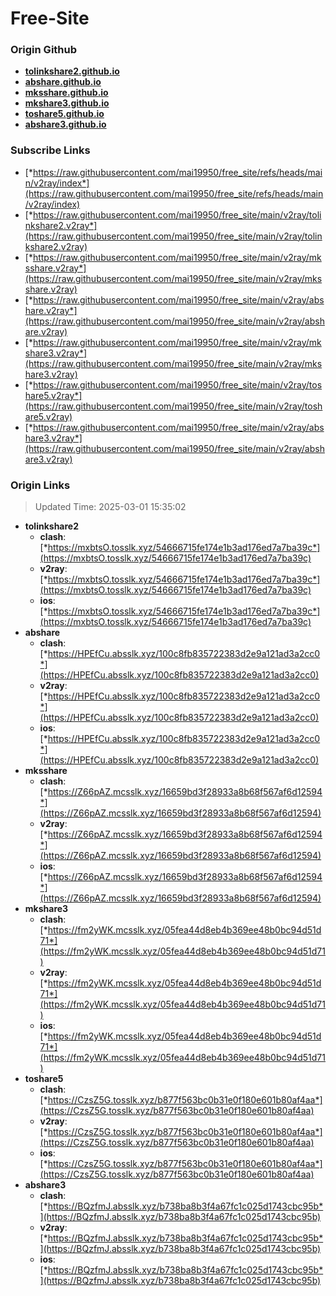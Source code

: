 # Free-Site

### Origin Github

- [**tolinkshare2.github.io**](https://github.com/tolinkshare2/tolinkshare2.github.io)
- [**abshare.github.io**](https://github.com/abshare/abshare.github.io)
- [**mksshare.github.io**](https://github.com/mksshare/mksshare.github.io)
- [**mkshare3.github.io**](https://github.com/mkshare3/mkshare3.github.io)
- [**toshare5.github.io**](https://github.com/toshare5/toshare5.github.io)
- [**abshare3.github.io**](https://github.com/abshare3/abshare3.github.io)

### Subscribe Links

- [*https://raw.githubusercontent.com/mai19950/free_site/refs/heads/main/v2ray/index*](https://raw.githubusercontent.com/mai19950/free_site/refs/heads/main/v2ray/index)
- [*https://raw.githubusercontent.com/mai19950/free_site/main/v2ray/tolinkshare2.v2ray*](https://raw.githubusercontent.com/mai19950/free_site/main/v2ray/tolinkshare2.v2ray)
- [*https://raw.githubusercontent.com/mai19950/free_site/main/v2ray/mksshare.v2ray*](https://raw.githubusercontent.com/mai19950/free_site/main/v2ray/mksshare.v2ray)
- [*https://raw.githubusercontent.com/mai19950/free_site/main/v2ray/abshare.v2ray*](https://raw.githubusercontent.com/mai19950/free_site/main/v2ray/abshare.v2ray)
- [*https://raw.githubusercontent.com/mai19950/free_site/main/v2ray/mkshare3.v2ray*](https://raw.githubusercontent.com/mai19950/free_site/main/v2ray/mkshare3.v2ray)
- [*https://raw.githubusercontent.com/mai19950/free_site/main/v2ray/toshare5.v2ray*](https://raw.githubusercontent.com/mai19950/free_site/main/v2ray/toshare5.v2ray)
- [*https://raw.githubusercontent.com/mai19950/free_site/main/v2ray/abshare3.v2ray*](https://raw.githubusercontent.com/mai19950/free_site/main/v2ray/abshare3.v2ray)

### Origin Links

> Updated Time: 2025-03-01 15:35:02

- **tolinkshare2**
  - **clash**: [*https://mxbtsO.tosslk.xyz/54666715fe174e1b3ad176ed7a7ba39c*](https://mxbtsO.tosslk.xyz/54666715fe174e1b3ad176ed7a7ba39c)
  - **v2ray**: [*https://mxbtsO.tosslk.xyz/54666715fe174e1b3ad176ed7a7ba39c*](https://mxbtsO.tosslk.xyz/54666715fe174e1b3ad176ed7a7ba39c)
  - **ios**: [*https://mxbtsO.tosslk.xyz/54666715fe174e1b3ad176ed7a7ba39c*](https://mxbtsO.tosslk.xyz/54666715fe174e1b3ad176ed7a7ba39c)
- **abshare**
  - **clash**: [*https://HPEfCu.absslk.xyz/100c8fb835722383d2e9a121ad3a2cc0*](https://HPEfCu.absslk.xyz/100c8fb835722383d2e9a121ad3a2cc0)
  - **v2ray**: [*https://HPEfCu.absslk.xyz/100c8fb835722383d2e9a121ad3a2cc0*](https://HPEfCu.absslk.xyz/100c8fb835722383d2e9a121ad3a2cc0)
  - **ios**: [*https://HPEfCu.absslk.xyz/100c8fb835722383d2e9a121ad3a2cc0*](https://HPEfCu.absslk.xyz/100c8fb835722383d2e9a121ad3a2cc0)
- **mksshare**
  - **clash**: [*https://Z66pAZ.mcsslk.xyz/16659bd3f28933a8b68f567af6d12594*](https://Z66pAZ.mcsslk.xyz/16659bd3f28933a8b68f567af6d12594)
  - **v2ray**: [*https://Z66pAZ.mcsslk.xyz/16659bd3f28933a8b68f567af6d12594*](https://Z66pAZ.mcsslk.xyz/16659bd3f28933a8b68f567af6d12594)
  - **ios**: [*https://Z66pAZ.mcsslk.xyz/16659bd3f28933a8b68f567af6d12594*](https://Z66pAZ.mcsslk.xyz/16659bd3f28933a8b68f567af6d12594)
- **mkshare3**
  - **clash**: [*https://fm2yWK.mcsslk.xyz/05fea44d8eb4b369ee48b0bc94d51d71*](https://fm2yWK.mcsslk.xyz/05fea44d8eb4b369ee48b0bc94d51d71)
  - **v2ray**: [*https://fm2yWK.mcsslk.xyz/05fea44d8eb4b369ee48b0bc94d51d71*](https://fm2yWK.mcsslk.xyz/05fea44d8eb4b369ee48b0bc94d51d71)
  - **ios**: [*https://fm2yWK.mcsslk.xyz/05fea44d8eb4b369ee48b0bc94d51d71*](https://fm2yWK.mcsslk.xyz/05fea44d8eb4b369ee48b0bc94d51d71)
- **toshare5**
  - **clash**: [*https://CzsZ5G.tosslk.xyz/b877f563bc0b31e0f180e601b80af4aa*](https://CzsZ5G.tosslk.xyz/b877f563bc0b31e0f180e601b80af4aa)
  - **v2ray**: [*https://CzsZ5G.tosslk.xyz/b877f563bc0b31e0f180e601b80af4aa*](https://CzsZ5G.tosslk.xyz/b877f563bc0b31e0f180e601b80af4aa)
  - **ios**: [*https://CzsZ5G.tosslk.xyz/b877f563bc0b31e0f180e601b80af4aa*](https://CzsZ5G.tosslk.xyz/b877f563bc0b31e0f180e601b80af4aa)
- **abshare3**
  - **clash**: [*https://BQzfmJ.absslk.xyz/b738ba8b3f4a67fc1c025d1743cbc95b*](https://BQzfmJ.absslk.xyz/b738ba8b3f4a67fc1c025d1743cbc95b)
  - **v2ray**: [*https://BQzfmJ.absslk.xyz/b738ba8b3f4a67fc1c025d1743cbc95b*](https://BQzfmJ.absslk.xyz/b738ba8b3f4a67fc1c025d1743cbc95b)
  - **ios**: [*https://BQzfmJ.absslk.xyz/b738ba8b3f4a67fc1c025d1743cbc95b*](https://BQzfmJ.absslk.xyz/b738ba8b3f4a67fc1c025d1743cbc95b)
